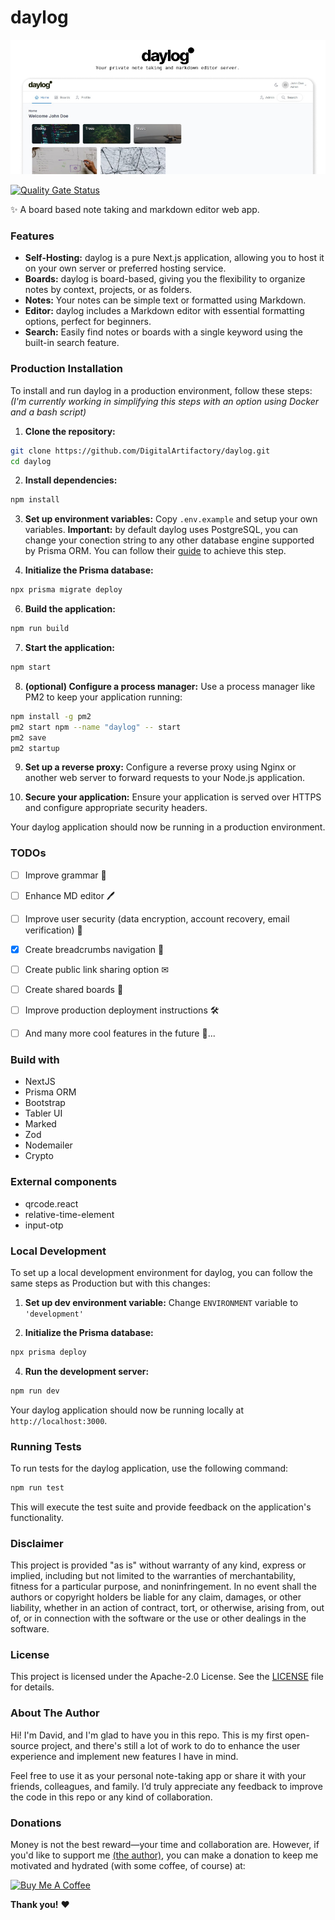 # daylog

![daylog_portrait](resources/readme_portrait.jpg)

[![Quality Gate Status](https://sonarcloud.io/api/project_badges/measure?project=DavidArtifacts_daylog&metric=alert_status&token=454f2e190f81f0af13315e8abff724843c1e5665)](https://sonarcloud.io/summary/new_code?id=DavidArtifacts_daylog)

✨ A board based note taking and markdown editor web app.

### Features

- **Self-Hosting:** daylog is a pure Next.js application, allowing you to host it on your own server or preferred hosting service.
- **Boards:** daylog is board-based, giving you the flexibility to organize notes by context, projects, or as folders.
- **Notes:** Your notes can be simple text or formatted using Markdown.
- **Editor:** daylog includes a Markdown editor with essential formatting options, perfect for beginners.
- **Search:** Easily find notes or boards with a single keyword using the built-in search feature.

### Production Installation

To install and run daylog in a production environment, follow these steps:
*(I'm currently working in simplifying this steps with an option using Docker and a bash script)*

1. **Clone the repository:**
  ```bash
  git clone https://github.com/DigitalArtifactory/daylog.git
  cd daylog
  ```

2. **Install dependencies:**
  ```bash
  npm install
  ```

3. **Set up environment variables:**
  Copy `.env.example` and setup your own variables. **Important:** by default daylog uses PostgreSQL, you can change your conection string to any other database engine supported by Prisma ORM. You can follow their [guide](https://www.prisma.io/docs/orm/reference/connection-urls) to achieve this step.

5. **Initialize the Prisma database:**
  ```bash
  npx prisma migrate deploy
  ```

6. **Build the application:**
  ```bash
  npm run build
  ```

7. **Start the application:**
  ```bash
  npm start
  ```

8. **(optional) Configure a process manager:**
  Use a process manager like PM2 to keep your application running:
  ```bash
  npm install -g pm2
  pm2 start npm --name "daylog" -- start
  pm2 save
  pm2 startup
  ```

9. **Set up a reverse proxy:**
  Configure a reverse proxy using Nginx or another web server to forward requests to your Node.js application.

10. **Secure your application:**
  Ensure your application is served over HTTPS and configure appropriate security headers.

Your daylog application should now be running in a production environment.

### TODOs
- [ ] Improve grammar 📖
- [ ] Enhance MD editor 🖊
- [ ] Improve user security (data encryption, account recovery, email verification) 🔐
- [x] Create breadcrumbs navigation 🚢
- [ ] Create public link sharing option ✉
- [ ] Create shared boards 📰
- [ ] Improve production deployment instructions 🛠
- [ ] And many more cool features in the future 🚀...


### Build with

- NextJS
- Prisma ORM
- Bootstrap
- Tabler UI
- Marked
- Zod
- Nodemailer
- Crypto

### External components

- qrcode.react
- relative-time-element
- input-otp

### Local Development

To set up a local development environment for daylog, you can follow the same steps as Production but with this changes:

1. **Set up dev environment variable:**
  Change `ENVIRONMENT` variable to `'development'`

5. **Initialize the Prisma database:**
  ```bash
  npx prisma deploy
  ```

4. **Run the development server:**
  ```bash
  npm run dev
  ```

Your daylog application should now be running locally at `http://localhost:3000`.

### Running Tests

To run tests for the daylog application, use the following command:
```bash
npm run test
```

This will execute the test suite and provide feedback on the application's functionality.

### Disclaimer

This project is provided "as is" without warranty of any kind, express or implied, including but not limited to the warranties of merchantability, fitness for a particular purpose, and noninfringement. In no event shall the authors or copyright holders be liable for any claim, damages, or other liability, whether in an action of contract, tort, or otherwise, arising from, out of, or in connection with the software or the use or other dealings in the software.

### License

This project is licensed under the Apache-2.0 License. See the [LICENSE](LICENSE) file for details.


### About The Author
Hi! I'm David, and I'm glad to have you in this repo. This is my first open-source project, and there's still a lot of work to do to enhance the user experience and implement new features I have in mind.

Feel free to use it as your personal note-taking app or share it with your friends, colleagues, and family. I’d truly appreciate any feedback to improve the code in this repo or any kind of collaboration.

### Donations
Money is not the best reward—your time and collaboration are. However, if you'd like to support me [(the author)](https://github.com/DavidArtifacts), you can make a donation to keep me motivated and hydrated (with some coffee, of course) at: 

<a href="https://www.buymeacoffee.com/davidartifacts" target="_blank"><img src="https://cdn.buymeacoffee.com/buttons/v2/default-yellow.png" alt="Buy Me A Coffee" style="height: 30px !important;width: 109px !important;" ></a>

**Thank you!** ❤
